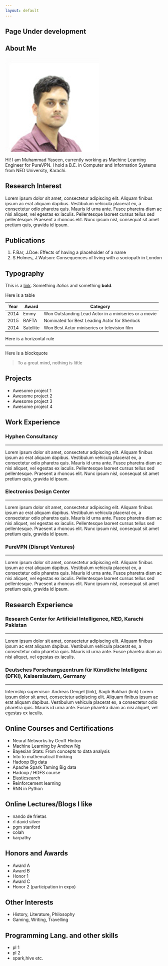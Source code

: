 ```yaml
---
layout: default
---
```

## Page Under development

## About Me

<img class="profile-picture" src="yaseen.jpg">

Hi! I am Muhammad Yaseen, currently working as Machine Learning Engineer for PureVPN. I hold a B.E. in Computer and Information Systems from NED University, Karachi.

## Research Interest

Lorem ipsum dolor sit amet, consectetur adipiscing elit. Aliquam finibus ipsum ac erat aliquam dapibus. Vestibulum vehicula placerat ex, a consectetur odio pharetra quis. Mauris id urna ante. Fusce pharetra diam ac nisi aliquet, vel egestas ex iaculis. Pellentesque laoreet cursus tellus sed pellentesque. Praesent a rhoncus elit. Nunc ipsum nisl, consequat sit amet pretium quis, gravida id ipsum.

## Publications

1. F.Bar, J.Doe: Effects of having a placeholder of a name
2. S.Holmes, J.Watson: Consequences of living with a sociopath in London

## Typography

This is a [link](http://google.com). Something *italics* and something **bold**.

Here is a table

Year | Award | Category
-----|-------|--------
2014 | Emmy  | Won Outstanding Lead Actor in a miniseries or a movie
2015 | BAFTA | Nominated for Best Leading Actor for Sherlock
2014 | Satellite | Won Best Actor miniseries or television film

Here is a horizontal rule

---

Here is a blockquote

> To a great mind, nothing is little

## Projects

* Awesome project 1
* Awesome project 2
* Awesome project 3
* Awesome project 4

## Work Experience

### Hyphen Consultancy

---
Lorem ipsum dolor sit amet, consectetur adipiscing elit. Aliquam finibus ipsum ac erat aliquam dapibus. Vestibulum vehicula placerat ex, a consectetur odio pharetra quis. Mauris id urna ante. Fusce pharetra diam ac nisi aliquet, vel egestas ex iaculis. 
Pellentesque laoreet cursus tellus sed pellentesque. Praesent a rhoncus elit. Nunc ipsum nisl, consequat sit amet pretium quis, gravida id ipsum. 

### Electronics Design Center

---
Lorem ipsum dolor sit amet, consectetur adipiscing elit. Aliquam finibus ipsum ac erat aliquam dapibus. Vestibulum vehicula placerat ex, a consectetur odio pharetra quis. Mauris id urna ante. Fusce pharetra diam ac nisi aliquet, vel egestas ex iaculis. 
Pellentesque laoreet cursus tellus sed pellentesque. Praesent a rhoncus elit. Nunc ipsum nisl, consequat sit amet pretium quis, gravida id ipsum. 

### PureVPN (Disrupt Ventures)

---
Lorem ipsum dolor sit amet, consectetur adipiscing elit. Aliquam finibus ipsum ac erat aliquam dapibus. Vestibulum vehicula placerat ex, a consectetur odio pharetra quis. Mauris id urna ante. Fusce pharetra diam ac nisi aliquet, vel egestas ex iaculis. 
Pellentesque laoreet cursus tellus sed pellentesque. Praesent a rhoncus elit. Nunc ipsum nisl, consequat sit amet pretium quis, gravida id ipsum. 

## Research Experience

### Research Center for Artificial Intelligence, NED, Karachi Pakistan

---
Lorem ipsum dolor sit amet, consectetur adipiscing elit. Aliquam finibus ipsum ac erat aliquam dapibus. Vestibulum vehicula placerat ex, a consectetur odio pharetra quis. Mauris id urna ante. Fusce pharetra diam ac nisi aliquet, vel egestas ex iaculis.

### Deutsches Forschungszentrum für Künstliche Intelligenz (DFKI), Kaiserslautern, Germany

---
Internship supervisor: Andreas Dengel (link), Saqib Bukhari (link)
Lorem ipsum dolor sit amet, consectetur adipiscing elit. Aliquam finibus ipsum ac erat aliquam dapibus. Vestibulum vehicula placerat ex, a consectetur odio pharetra quis. Mauris id urna ante. Fusce pharetra diam ac nisi aliquet, vel egestas ex iaculis.

## Online Courses and Certifications

* Neural Networks by Geoff Hinton
* Machine Learning by Andrew Ng
* Bayesian Stats: From concepts to data analysis
* Into to mathematical thinking
* Hadoop Big data
* Apache Spark Taming Big data
* Hadoop / HDFS course
* Elasticsearch
* Reinforcement learning
* RNN in Python

## Online Lectures/Blogs I like

* nando de frietas
* rl david silver
* pgm stanford
* colah
* karpathy

## Honors and Awards

* Award A
* Award B
* Honor 1
* Award C
* Honor 2
(participation in expo)

## Other Interests

* History, Literature, Philosophy
* Gaming, Writing, Travelling

## Programming Lang. and other skills

* pl 1
* pl 2
* spark,hive etc.




